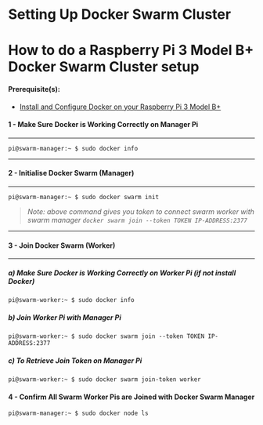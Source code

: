 # Setting Up Docker Swarm Cluster

# How to do a Raspberry Pi 3 Model B+ Docker Swarm Cluster setup

#### Prerequisite(s):
- [Install and Configure Docker on your Raspberry Pi 3 Model B+](./11-setting-up-docker.md)

#### 1 - Make Sure Docker is Working Correctly on Manager Pi
---

```console
pi@swarm-manager:~ $ sudo docker info
```

---
#### 2 - Initialise Docker Swarm (Manager)
---

```console
pi@swarm-manager:~ $ sudo docker swarm init
```

> _Note: above command gives you token to connect swarm worker with swarm manager `docker swarm join --token TOKEN IP-ADDRESS:2377`_

---
#### 3 - Join Docker Swarm (Worker)
---
##### a) Make Sure Docker is Working Correctly on Worker Pi (if not install Docker)
```console
pi@swarm-worker:~ $ sudo docker info
```

##### b) Join Worker Pi with Manager Pi
```console
pi@swarm-worker:~ $ sudo docker swarm join --token TOKEN IP-ADDRESS:2377
```

##### c) To Retrieve Join Token on Manager Pi
```console
pi@swarm-worker:~ $ sudo docker swarm join-token worker
```

#### 4 - Confirm All Swarm Worker Pis are Joined with Docker Swarm Manager
```console
pi@swarm-manager:~ $ sudo docker node ls
```





